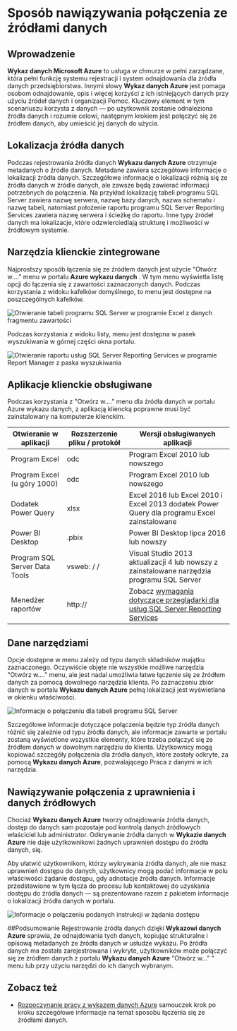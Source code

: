 <properties
   pageTitle="Sposób nawiązywania połączenia ze źródłami danych | Microsoft Azure"
   description="Artykule wyróżnianie sposób nawiązywania połączenia ze źródłami danych wykryte z wykazem danych Azure."
   services="data-catalog"
   documentationCenter=""
   authors="steelanddata"
   manager="NA"
   editor=""
   tags=""/>
<tags
   ms.service="data-catalog"
   ms.devlang="NA"
   ms.topic="article"
   ms.tgt_pltfrm="NA"
   ms.workload="data-catalog"
   ms.date="09/15/2016"
   ms.author="maroche"/>


# <a name="how-to-connect-to-data-sources"></a>Sposób nawiązywania połączenia ze źródłami danych

## <a name="introduction"></a>Wprowadzenie
**Wykaz danych Microsoft Azure** to usługa w chmurze w pełni zarządzane, która pełni funkcję systemu rejestracji i system odnajdowania dla źródła danych przedsiębiorstwa. Innymi słowy **Wykaz danych Azure** jest pomaga osobom odnajdowanie, opis i więcej korzyści z ich istniejących danych przy użyciu źródeł danych i organizacji Pomoc. Kluczowy element w tym scenariuszu korzysta z danych — po użytkownik zostanie odnaleziona źródła danych i rozumie celowi, następnym krokiem jest połączyć się ze źródłem danych, aby umieścić jej danych do użycia.

## <a name="data-source-locations"></a>Lokalizacja źródła danych
Podczas rejestrowania źródła danych **Wykazu danych Azure** otrzymuje metadanych o źródle danych. Metadane zawiera szczegółowe informacje o lokalizacji źródła danych. Szczegółowe informacje o lokalizacji różnią się ze źródła danych w źródle danych, ale zawsze będą zawierać informacji potrzebnych do połączenia. Na przykład lokalizację tabeli programu SQL Server zawiera nazwę serwera, nazwę bazy danych, nazwa schematu i nazwę tabeli, natomiast położenie raportu programu SQL Server Reporting Services zawiera nazwę serwera i ścieżkę do raportu. Inne typy źródeł danych ma lokalizacje, które odzwierciedlają strukturę i możliwości w źródłowym systemie.

## <a name="integrated-client-tools"></a>Narzędzia klienckie zintegrowane
Najprostszy sposób łączenia się ze źródłem danych jest użycie "Otwórz w...." menu w portalu **Azure wykazu danych** . W tym menu wyświetla listę opcji do łączenia się z zawartości zaznaczonych danych.
Podczas korzystania z widoku kafelków domyślnego, to menu jest dostępne na poszczególnych kafelków.

 ![Otwieranie tabeli programu SQL Server w programie Excel z danych fragmentu zawartości](./media/data-catalog-how-to-connect/data-catalog-how-to-connect1.png)

Podczas korzystania z widoku listy, menu jest dostępna w pasek wyszukiwania w górnej części okna portalu.

 ![Otwieranie raportu usług SQL Server Reporting Services w programie Report Manager z paska wyszukiwania](./media/data-catalog-how-to-connect/data-catalog-how-to-connect2.png)

## <a name="supported-client-applications"></a>Aplikacje klienckie obsługiwane
Podczas korzystania z "Otwórz w...." menu dla źródła danych w portalu Azure wykazu danych, z aplikacją kliencką poprawne musi być zainstalowany na komputerze klienckim.

| Otwieranie w aplikacji | Rozszerzenie pliku / protokół | Wersji obsługiwanych aplikacji |
| --- | --- | --- |
| Program Excel | odc | Program Excel 2010 lub nowszego |
| Program Excel (u góry 1000) | odc | Program Excel 2010 lub nowszego |
| Dodatek Power Query | xlsx | Excel 2016 lub Excel 2010 i Excel 2013 dodatek Power Query dla programu Excel zainstalowane
| Power BI Desktop | .pbix | Power BI Desktop lipca 2016 lub nowszy |
| Program SQL Server Data Tools | vsweb: / / | Visual Studio 2013 aktualizacji 4 lub nowszy z zainstalowane narzędzia programu SQL Server |
| Menedżer raportów | http:// | Zobacz [wymagania dotyczące przeglądarki dla usług SQL Server Reporting Services](https://technet.microsoft.com/en-us/library/ms156511.aspx) |

## <a name="your-data-your-tools"></a>Dane narzędziami
Opcje dostępne w menu zależy od typu danych składników majątku zaznaczonego. Oczywiście objęte nie wszystkie możliwe narzędzia "Otwórz w...." menu, ale jest nadal umożliwia łatwe łączenie się ze źródłem danych za pomocą dowolnego narzędzia klienta. Po zaznaczeniu zbiór danych w portalu **Wykazu danych Azure** pełną lokalizacji jest wyświetlana w okienku właściwości.

 ![Informacje o połączeniu dla tabeli programu SQL Server](./media/data-catalog-how-to-connect/data-catalog-how-to-connect3.png)

Szczegółowe informacje dotyczące połączenia będzie typ źródła danych różnić się zależnie od typu źródła danych, ale informacje zawarte w portalu zostaną wyświetlone wszystkie elementy, które trzeba połączyć się ze źródłem danych w dowolnym narzędziu do klienta. Użytkownicy mogą kopiować szczegóły połączenia dla źródła danych, które zostały odkryte, za pomocą **Wykazu danych Azure**, pozwalającego Praca z danymi w ich narzędzia.

## <a name="connecting-and-data-source-permissions"></a>Nawiązywanie połączenia z uprawnienia i danych źródłowych
Chociaż **Wykazu danych Azure** tworzy odnajdowania źródła danych, dostęp do danych sam pozostaje pod kontrolą danych źródłowych właściciel lub administrator. Odkrywanie źródła danych w **Wykazie danych Azure** nie daje użytkownikowi żadnych uprawnień dostępu do źródła danych, się.

Aby ułatwić użytkownikom, którzy wykrywania źródła danych, ale nie masz uprawnień dostępu do danych, użytkownicy mogą podać informacje w polu właściwości żądanie dostępu, gdy adnotacje źródła danych. Informacje przedstawione w tym łącza do procesu lub kontaktowej do uzyskania dostępu do źródła danych — są prezentowane razem z pakietem informacje o lokalizacji źródła danych w portalu.

 ![Informacje o połączeniu podanych instrukcji w żądania dostępu](./media/data-catalog-how-to-connect/data-catalog-how-to-connect4.png)

##<a name="summary"></a>Podsumowanie
Rejestrowanie źródła danych dzięki **Wykazowi danych Azure** sprawia, że odnajdowania tych danych, kopiując strukturalne i opisową metadanych ze źródła danych w usłudze wykazu. Po źródła danych ma została zarejestrowana i wykryte, użytkowników może połączyć się ze źródłem danych z portalu **Wykazu danych Azure** "Otwórz w..." " menu lub przy użyciu narzędzi do ich danych wybranym.

## <a name="see-also"></a>Zobacz też
- [Rozpoczynanie pracy z wykazem danych Azure](data-catalog-get-started.md) samouczek krok po kroku szczegółowe informacje na temat sposobu łączenia się ze źródłami danych.

